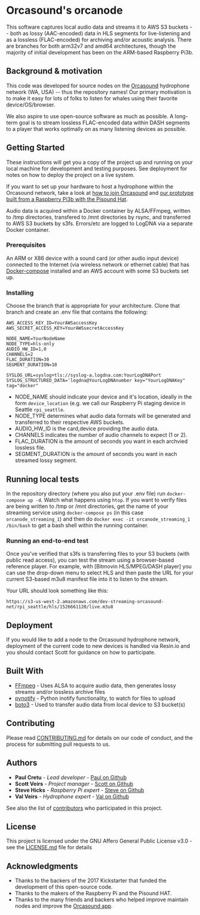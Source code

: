 # Orcasound's orcanode

This software captures local audio data and streams it to AWS S3 buckets -- both as lossy (AAC-encoded) data in HLS segments for live-listening and as a lossless (FLAC-encoded) for archiving and/or acoustic analysis. There are branches for both arm32v7 and amd64 architectures, though the majority of initial development has been on the ARM-based Raspberry Pi3b.

## Background & motivation

This code was developed for source nodes on the [Orcasound](http://orcasound.net) hydrophone network (WA, USA) -- thus the repository names! Our primary motivation is to make it easy for lots of folks to listen for whales using their favorite device/OS/browser. 

We also aspire to use open-source software as much as possible. A long-term goal is to stream lossless FLAC-encoded data within DASH segments to a player that works optimally on as many listening devices as possible.

## Getting Started

These instructions will get you a copy of the project up and running on your local machine for development and testing purposes. See deployment for notes on how to deploy the project on a live system.

If you want to set up your hardware to host a hydrophone within the Orcasound network, take a look at [how to join Orcasound](http://www.orcasound.net/join/) and [our prototype built from a Raspberry Pi3b with the Pisound Hat](http://www.orcasound.net/2018/04/27/orcasounds-new-live-audio-solution-from-hydrophone-to-headphone-with-a-raspberry-pi-computer-and-hls-dash-streaming-software/).

Audio data is acquired within a Docker container by ALSA/FFmpeg, written to /tmp directories, transfered to /mnt directories by rsync, and transferred to AWS S3 buckets by s3fs. Errors/etc are logged to LogDNA via a separate Docker container.

### Prerequisites

An ARM or X86 device with a sound card (or other audio input device) connected to the Internet (via wireless network or ethernet cable) that has [Docker-compose](https://docs.docker.com/compose/install/) installed and an AWS account with some S3 buckets set up.

### Installing

Choose the branch that is appropriate for your architecture. Clone that branch and create an .env file that contains the following:

```
AWS_ACCESS_KEY_ID=YourAWSaccessKey
AWS_SECRET_ACCESS_KEY=YourAWSsecretAccessKey

NODE_NAME=YourNodeName
NODE_TYPE=hls-only
AUDIO_HW_ID=1,0
CHANNELS=2
FLAC_DURATION=30
SEGMENT_DURATION=10 
 
SYSLOG_URL=syslog+tls://syslog-a.logdna.com:YourLogDNAPort
SYSLOG_STRUCTURED_DATA='logdna@YourLogDNAnumber key="YourLogDNAKey" tag="docker"
```

* NODE_NAME should indicate your device and it's location, ideally in the form `device_location` (e.g. we call our Raspberry Pi staging device in Seattle `rpi_seattle`. 
* NODE_TYPE determines what audio data formats will be generated and transferred to their respective AWS buckets. 
* AUDIO_HW_ID is the card,device providing the audio data. 
* CHANNELS indicates the number of audio channels to expect (1 or 2). 
* FLAC_DURATION is the amount of seconds you want in each archvied lossless file. 
* SEGMENT_DURATION is the amount of seconds you want in each streamed lossy segment.

## Running local tests

In the repository directory (where you also put your .env file) run `docker-compose up -d`. Watch what happens using `htop`. If you want to verify files are being written to /tmp or /mnt directories, get the name of your streaming service using `docker-compose ps` (in this case `orcanode_streaming_1`) and then do `docker exec -it orcanode_streaming_1 /bin/bash` to get a bash shell within the running container.

### Running an end-to-end test

Once you've verified that s3fs is transferring files to your S3 buckets (with public read access), you can test the stream using a browser-based reference player.  For example, with [Bitmovin HLS/MPEG/DASH player] you can use the drop-down menu to select HLS and then paste the URL for your current S3-based m3u8 manifest file into it to listen to the stream.

Your URL should look something like this:
```
https://s3-us-west-2.amazonaws.com/dev-streaming-orcasound-net/rpi_seattle/hls/1526661120/live.m3u8
```

## Deployment

If you would like to add a node to the Orcasound hydrophone network, deployment of the current code to new devices is handled via Resin.io and you should contact Scott for guidance on how to participate.

## Built With

* [FFmpeg](https://www.ffmpeg.org/) - Uses ALSA to acquire audio data, then generates lossy streams and/or lossless archive files
* [pynotify](https://github.com/dsoprea/PyInotify) - Python inotify functionality, to watch for files to upload
* [boto3](https://github.com/boto/boto3) - Used to transfer audio data from local device to S3 bucket(s)

## Contributing

Please read [CONTRIBUTING.md](https://github.com/orcasound/orcanode/blob/master/CONTRIBUTING) for details on our code of conduct, and the process for submitting pull requests to us.

## Authors

* **Paul Cretu** - *Lead developer* - [Paul on Github](https://github.com/paulcretu)
* **Scott Veirs** - *Project manager* - [Scott on Github](https://github.com/scottveirs)
* **Steve Hicks** - *Raspberry Pi expert* - [Steve on Github](https://github.com/mcshicks)
* **Val Veirs** - *Hydrophone expert* - [Val on Github](https://github.com/veirs)

See also the list of [contributors](https://github.com/your/project/contributors) who participated in this project.

## License

This project is licensed under the GNU Affero General Public License v3.0 - see the [LICENSE.md](LICENSE.md) file for details

## Acknowledgments

* Thanks to the backers of the 2017 Kickstarter that funded the development of this open-source code.
* Thanks to the makers of the Raspberry Pi and the Pisound HAT.
* Thanks to the many friends and backers who helped improve maintain nodes and improve the [Orcasound app](https://github.com/orcasound/orcasite).
